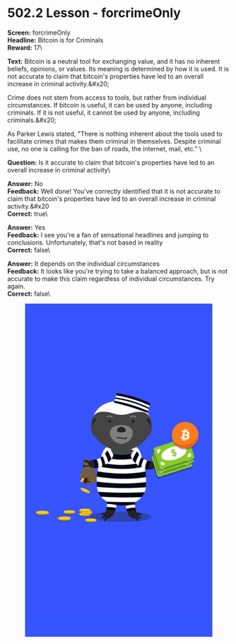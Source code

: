 # 502.2 Lesson - forcrimeOnly

**Screen:** forcrimeOnly\
**Headline:** Bitcoin is for Criminals\
**Reward:** 17\

**Text:** Bitcoin is a neutral tool for exchanging value, and it has no inherent beliefs, opinions, or values. Its meaning is determined by how it is used. It is not accurate to claim that bitcoin&#x27;s properties have led to an overall increase in criminal activity.&amp;#x20;

Crime does not stem from access to tools, but rather from individual circumstances. If bitcoin is useful, it can be used by anyone, including criminals. If it is not useful, it cannot be used by anyone, including criminals.&amp;#x20;

As Parker Lewis stated, &quot;There is nothing inherent about the tools used to facilitate crimes that makes them criminal in themselves. Despite criminal use, no one is calling for the ban of roads, the internet, mail, etc.&quot;
\

**Question:** Is it accurate to claim that bitcoin&#x27;s properties have led to an overall increase in criminal activity\

**Answer:** No\
**Feedback:** Well done! You&#x27;ve correctly identified that it is not accurate to claim that bitcoin&#x27;s properties have led to an overall increase in criminal activity.&amp;#x20\
**Correct:** true\

**Answer:** Yes\
**Feedback:** I see you&#x27;re a fan of sensational headlines and jumping to conclusions. Unfortunately, that&#x27;s not based in reality\
**Correct:** false\

**Answer:** It depends on the individual circumstances\
**Feedback:** It looks like you&#x27;re trying to take a balanced approach, but is not accurate to make this claim regardless of individual circumstances. Try again.\
**Correct:** false\


<figure><img src="../.gitbook/assets/502-02.png" alt=""><figcaption></figcaption></figure>


